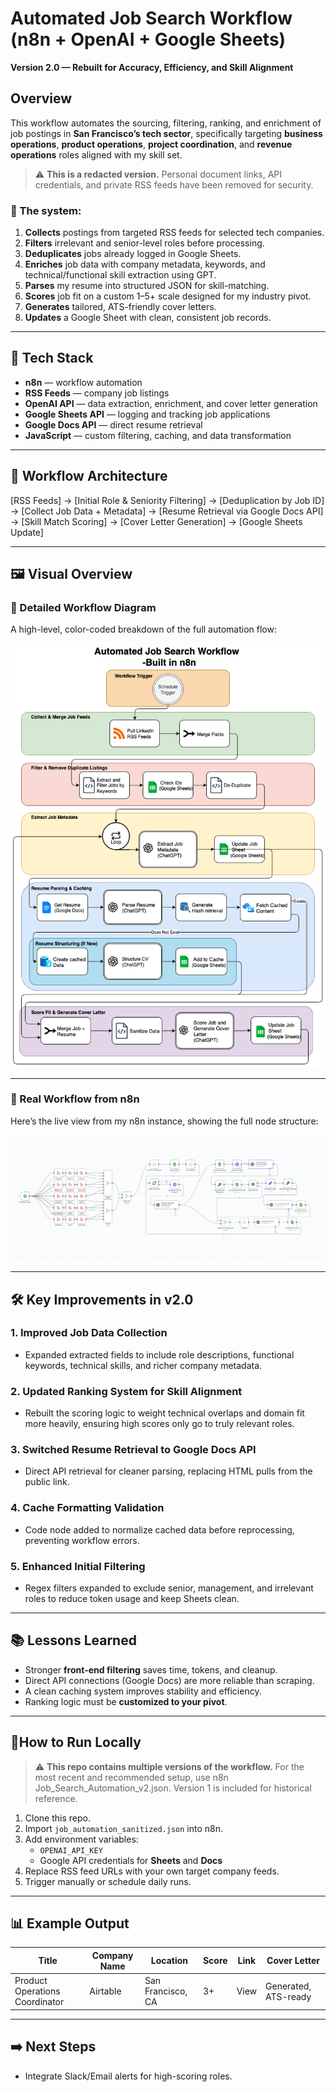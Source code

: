 # Automated Job Search Workflow (n8n + OpenAI + Google Sheets)

**Version 2.0 — Rebuilt for Accuracy, Efficiency, and Skill Alignment**

## Overview
This workflow automates the sourcing, filtering, ranking, and enrichment of job postings in **San Francisco’s tech sector**, specifically targeting **business operations**, **product operations**, **project coordination**, and **revenue operations** roles aligned with my skill set.
> ⚠️ **This is a redacted version.** Personal document links, API credentials, and private RSS feeds have been removed for security.

### 🔧 The system:
1. **Collects** postings from targeted RSS feeds for selected tech companies.  
2. **Filters** irrelevant and senior-level roles before processing.  
3. **Deduplicates** jobs already logged in Google Sheets.  
4. **Enriches** job data with company metadata, keywords, and technical/functional skill extraction using GPT.  
5. **Parses** my resume into structured JSON for skill-matching.  
6. **Scores** job fit on a custom 1–5+ scale designed for my industry pivot.  
7. **Generates** tailored, ATS-friendly cover letters.  
8. **Updates** a Google Sheet with clean, consistent job records.  

---

## 🧰 Tech Stack
- **n8n** — workflow automation  
- **RSS Feeds** — company job listings  
- **OpenAI API** — data extraction, enrichment, and cover letter generation  
- **Google Sheets API** — logging and tracking job applications  
- **Google Docs API** — direct resume retrieval  
- **JavaScript** — custom filtering, caching, and data transformation  

---

## 📐 Workflow Architecture

[RSS Feeds]
→ [Initial Role & Seniority Filtering]
→ [Deduplication by Job ID]
→ [Collect Job Data + Metadata]
→ [Resume Retrieval via Google Docs API]
→ [Skill Match Scoring]
→ [Cover Letter Generation]
→ [Google Sheets Update]

---

## 🖼️ Visual Overview

### 🔹 Detailed Workflow Diagram  
A high-level, color-coded breakdown of the full automation flow:

![Detailed Workflow](Media/diagram-detailed.png)

---

### 🔹 Real Workflow from n8n  
Here’s the live view from my n8n instance, showing the full node structure:

![n8n Screenshot](Media/workflow-light.png)

---

## 🛠️ Key Improvements in v2.0

### 1. Improved Job Data Collection
- Expanded extracted fields to include role descriptions, functional keywords, technical skills, and richer company metadata.

### 2. Updated Ranking System for Skill Alignment
- Rebuilt the scoring logic to weight technical overlaps and domain fit more heavily, ensuring high scores only go to truly relevant roles.

### 3. Switched Resume Retrieval to Google Docs API
- Direct API retrieval for cleaner parsing, replacing HTML pulls from the public link.

### 4. Cache Formatting Validation
- Code node added to normalize cached data before reprocessing, preventing workflow errors.

### 5. Enhanced Initial Filtering
- Regex filters expanded to exclude senior, management, and irrelevant roles to reduce token usage and keep Sheets clean.

---

## 📚 Lessons Learned
- Stronger **front-end filtering** saves time, tokens, and cleanup.  
- Direct API connections (Google Docs) are more reliable than scraping.  
- A clean caching system improves stability and efficiency.  
- Ranking logic must be **customized to your pivot**.  

---

## 🚀How to Run Locally
> ⚠️ **This repo contains multiple versions of the workflow.** For the most recent and recommended setup, use n8n Job_Search_Automation_v2.json. Version 1 is included for historical reference.
1. Clone this repo.  
2. Import `job_automation_sanitized.json` into n8n.  
3. Add environment variables:  
   - `OPENAI_API_KEY`  
   - Google API credentials for **Sheets** and **Docs**  
4. Replace RSS feed URLs with your own target company feeds.  
5. Trigger manually or schedule daily runs.  

---

## 📊 Example Output

| Title                         | Company Name | Location           | Score | Link | Cover Letter            |
|--------------------------------|--------------|--------------------|-------|------|-------------------------|
| Product Operations Coordinator | Airtable     | San Francisco, CA  | 3+    | View | Generated, ATS-ready    |

---

## ➡️ Next Steps
- Integrate Slack/Email alerts for high-scoring roles.
